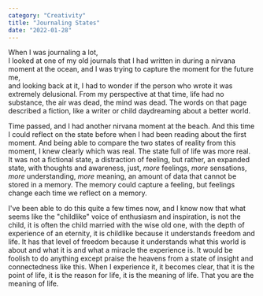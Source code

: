 ```yaml
---
category: "Creativity" 
title: "Journaling States"
date: "2022-01-28"
---
```


When I was journaling a lot,  
I looked at one of my old journals that I had written in during a nirvana moment at the ocean, and I was trying to capture the moment for the future me,   
and looking back at it, I had to wonder if the person who wrote it was extremely delusional. From my perspective at that time, life had no substance, the air was dead, the mind was dead. The words on that page described a fiction, like a writer or child daydreaming about a better world.  

Time passed, and I had another nirvana moment at the beach. And this time I could reflect on the state before when I had been reading about the first moment. And being able to compare the two states of reality from this moment, I knew clearly which was real. The state full of life was more real. It was not a fictional state, a distraction of feeling, but rather, an expanded state, with thoughts and awareness, just, *more* feelings, *more* sensations, *more* understanding, *more* meaning, an amount of data that cannot be stored in a memory. The memory could capture a feeling, but feelings change each time we reflect on a memory.  

I've been able to do this quite a few times now, and I know now that what seems like the "childlike" voice of enthusiasm and inspiration, is not the child, it is often the child married with the wise old one, with the depth of experience of an eternity, it is childlike because it understands freedom and life. It has that level of freedom because it understands what this world is about and what it is and what a miracle the experience is. It would be foolish to do anything except praise the heavens from a state of insight and connectedness like this. When I experience it, it becomes clear, that it is the point of life, it is the reason for life, it is the meaning of life. That you are the meaning of life.  